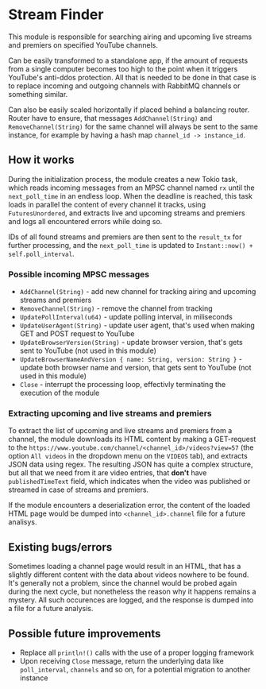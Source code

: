 # Stream Finder
This module is responsible for searching airing and upcoming live streams and premiers on specified YouTube channels. 

Can be easily transformed to a standalone app, if the amount of requests from a single computer becomes too high to the point when it triggers YouTube's anti-ddos protection. All that is needed to be done in that case is to replace incoming and outgoing channels with RabbitMQ channels or something similar.

Can also be easily scaled horizontally if placed behind a balancing router. Router have to ensure, that messages `AddChannel(String)` and `RemoveChannel(String)` for the same channel will always be sent to the same instance, for example by having a hash map `channel_id -> instance_id`.

## How it works

During the initialization process, the module creates a new Tokio task, which reads incoming messages from an MPSC channel named `rx` until the `next_poll_time` in an endless loop. When the deadline is reached, this task loads in parallel the content of every channel it tracks, using `FuturesUnordered`, and extracts live and upcoming streams and premiers and logs all encountered errors while doing so.

IDs of all found streams and premiers are then sent to the `result_tx` for further processing, and the `next_poll_time` is updated to `Instant::now() + self.poll_interval`.

### Possible incoming MPSC messages

* `AddChannel(String)` - add new channel for tracking airing and upcoming streams and premiers
* `RemoveChannel(String)` - remove the channel from tracking
* `UpdatePollInterval(u64)` - update polling interval, in miliseconds
* `UpdateUserAgent(String)` - update user agent, that's used when making GET and POST request to YouTube
* `UpdateBrowserVersion(String)` - update browser version, that's gets sent to YouTube (not used in this module)
* `UpdateBrowserNameAndVersion { name: String, version: String }` - update both browser name and version, that gets sent to YouTube (not used in this module)
* `Close` - interrupt the processing loop, effectivly terminating the execution of the module

### Extracting upcoming and live streams and premiers

To extract the list of upcoming and live streams and premiers from a channel, the module downloads its HTML content by making a GET-request to the `https://www.youtube.com/channel/<channel_id>/videos?view=57` (the option `All videos` in the dropdown menu on the `VIDEOS` tab), and extracts JSON data using regex.
The resulting JSON has quite a complex structure, but all that we need from it are video entries, that **don't** have `publishedTimeText` field, which indicates when the video was published or streamed in case of streams and premiers.

If the module encounters a deserialization error, the content of the loaded HTML page would be dumped into `<channel_id>.channel` file for a future analisys. 

## Existing bugs/errors

Sometimes loading a channel page would result in an HTML, that has a slightly different content with the data about videos nowhere to be found. It's generally not a problem, since the channel would be probed again during the next cycle, but nonetheless the reason why it happens remains a mystery. All such occurences are logged, and the response is dumped into a file for a future analysis.

## Possible future improvements

* Replace all `println!()` calls with the use of a proper logging framework
* Upon receiving `Close` message, return the underlying data like `poll_interval`, `channels` and so on, for a potential migration to another instance